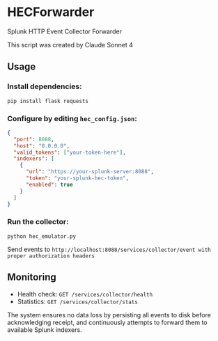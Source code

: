 # HECForwarder
Splunk HTTP Event Collector Forwarder

This script was created by Claude Sonnet 4

## Usage

### Install dependencies:
`pip install flask requests`

### Configure by editing `hec_config.json`:
```json
{
  "port": 8088,
  "host": "0.0.0.0",
  "valid_tokens": ["your-token-here"],
  "indexers": [
    {
      "url": "https://your-splunk-server:8088",
      "token": "your-splunk-hec-token",
      "enabled": true
    }
  ]
}
```

### Run the collector:
`python hec_emulator.py`

Send events to `http://localhost:8088/services/collector/event with proper authorization headers`

## Monitoring

* Health check: `GET /services/collector/health`
* Statistics: `GET /services/collector/stats`

The system ensures no data loss by persisting all events to disk before acknowledging receipt, and continuously attempts to forward them to available Splunk indexers.
